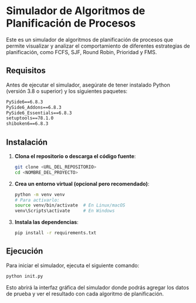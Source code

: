 # Simulador de Algoritmos de Planificación de Procesos

Este es un simulador de algoritmos de planificación de procesos que permite visualizar y analizar el comportamiento de diferentes estrategias de planificación, como FCFS, SJF, Round Robin, Prioridad y FMS.

## Requisitos

Antes de ejecutar el simulador, asegúrate de tener instalado Python (versión 3.8 o superior) y los siguientes paquetes:

```txt
PySide6==6.8.3
PySide6_Addons==6.8.3
PySide6_Essentials==6.8.3
setuptools==78.1.0
shiboken6==6.8.3
```

## Instalación

1. **Clona el repositorio o descarga el código fuente**:

   ```bash
   git clone <URL_DEL_REPOSITORIO>
   cd <NOMBRE_DEL_PROYECTO>
   ```

2. **Crea un entorno virtual (opcional pero recomendado)**:

   ```bash
   python -m venv venv
   # Para activarlo:
   source venv/bin/activate  # En Linux/macOS
   venv\Scripts\activate     # En Windows
   ```

3. **Instala las dependencias**:

   ```bash
   pip install -r requirements.txt
   ```

## Ejecución

Para iniciar el simulador, ejecuta el siguiente comando:

```bash
python init.py
```

Esto abrirá la interfaz gráfica del simulador donde podrás agregar
los datos de prueba y ver el resultado con cada algoritmo de
planificación.